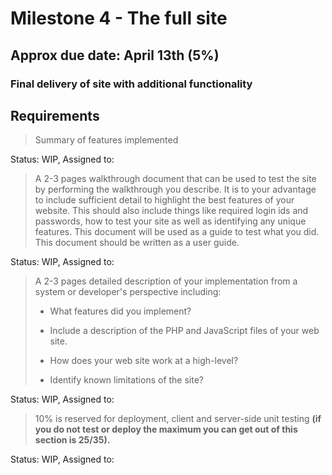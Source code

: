 # Milestone 4 - The full site
## Approx due date: April 13th (5%)
### Final delivery of site with additional functionality

## Requirements

> Summary of features implemented

Status: WIP, Assigned to: 

> A 2-3 pages walkthrough document that can be used to test the site by performing the walkthrough you describe. 
> It is to your advantage to include sufficient detail to highlight the best features of your website. 
> This should also include things like required login ids and passwords, how to test your site as well as identifying any unique features. 
> This document will be used as a guide to test what you did. 
> This document should be written as a user guide.

Status: WIP, Assigned to: 

> A 2-3 pages detailed description of your implementation from a system or developer's perspective including: 
>
>  - What features did you implement? 
> 
> - Include a description of the PHP and JavaScript files of your web site. 
> 
> - How does your web site work at a high-level? 
> 
> - Identify known limitations of the site?

Status: WIP, Assigned to: 

> 10% is reserved for deployment, client and server-side unit testing
>  **(if you do not test or deploy the maximum you can get out of this section is 25/35).**

Status: WIP, Assigned to: 
